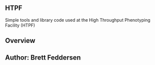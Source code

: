 ## HTPF
Simple tools and library code used at the High Throughput Phenotyping Facility (HTPF) 

## Overview

## Author: Brett Feddersen
